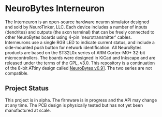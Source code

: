 # NeuroBytes Interneuron
The Interneuron is an open-source hardware neuron simulator designed and sold by NeuroTinker, LLC. Each device includes a number of inputs (dendrites) and outputs (the axon terminal) that can be freely connected to other NeuroBytes boards using 4-pin 'neurotransmitter' cables. Interneurons use a single RGB LED to indicate current status, and include a side-mounted push button for network identification. 
All NeuroBytes products are based on the ST32L0x series of ARM Cortex-M0+ 32-bit microcontrollers. The boards were designed in KiCad and Inkscape and are released under the terms of the GPL, v3.0.
This repository is a continuation of the 8-bit ATtiny design called [NeuroBytes v0.91](github/zakqwy/neurobytes). The two series are not compatible.

## Project Status
This project is in alpha. The firmware is in progress and the API may change at any time. The PCB design is physically tested but has not yet been manufactured at scale.
